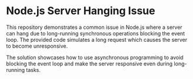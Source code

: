 # Node.js Server Hanging Issue

This repository demonstrates a common issue in Node.js where a server can hang due to long-running synchronous operations blocking the event loop. The provided code simulates a long request which causes the server to become unresponsive.

The solution showcases how to use asynchronous programming to avoid blocking the event loop and make the server responsive even during long-running tasks.